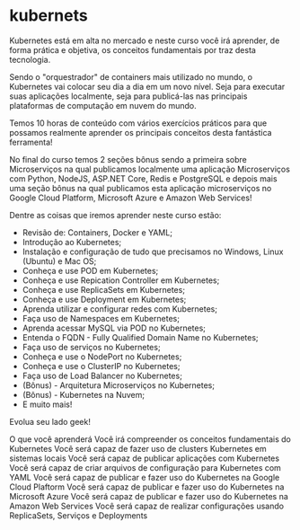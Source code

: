 # kubernets

Kubernetes está em alta no mercado e neste curso você irá aprender, de forma prática e objetiva, os conceitos fundamentais por traz desta tecnologia.

Sendo o "orquestrador" de containers mais utilizado no mundo, o Kubernetes vai colocar seu dia a dia em um novo nível. Seja para executar suas aplicações localmente, seja para publicá-las nas principais plataformas de computação em nuvem do mundo.

Temos 10 horas de conteúdo com vários exercícios práticos para que possamos realmente aprender os principais conceitos desta fantástica ferramenta!

No final do curso temos 2 seções bônus sendo a primeira sobre Microserviços na qual publicamos localmente uma aplicação Microserviços com Python, NodeJS, ASP.NET Core, Redis e PostgreSQL e depois mais uma seção bônus na qual publicamos esta aplicação microserviços no Google Cloud Platform, Microsoft Azure e Amazon Web Services!

Dentre as coisas que iremos aprender neste curso estão:

- Revisão de: Containers, Docker e YAML;
- Introdução ao Kubernetes;
- Instalação e configuração de tudo que precisamos no Windows, Linux (Ubuntu) e Mac OS;
- Conheça e use POD em Kubernetes;
- Conheça e use Repication Controller em Kubernetes;
- Conheça e use ReplicaSets em Kubernetes;
- Conheça e use Deployment em Kubernetes;
- Aprenda utilizar e configurar redes com Kubernetes;
- Faça uso de Namespaces em Kubernetes;
- Aprenda acessar MySQL via POD no Kubernetes;
- Entenda o FQDN - Fully Qualified Domain Name no Kubernetes;
- Faça uso de serviços no Kubernetes;
- Conheça e use o NodePort no Kubernetes;
- Conheça e use o ClusterIP no Kubernetes;
- Faça uso de Load Balancer no Kubernetes;
- (Bônus) - Arquitetura Microserviços no Kubernetes;
- (Bônus) - Kubernetes na Nuvem;
- E muito mais!

Evolua seu lado geek!



O que você aprenderá
Você irá compreender os conceitos fundamentais do Kubernetes
Você será capaz de fazer uso de clusters Kubernetes em sistemas locais
Você será capaz de publicar aplicações com Kubernetes
Você será capaz de criar arquivos de configuração para Kubernetes com YAML
Você será capaz de publicar e fazer uso do Kubernetes na Google Cloud Plaftorm
Você será capaz de publicar e fazer uso do Kubernetes na Microsoft Azure
Você será capaz de publicar e fazer uso do Kubernetes na Amazon Web Services
Você será capaz de realizar configurações usando ReplicaSets, Serviços e Deployments
